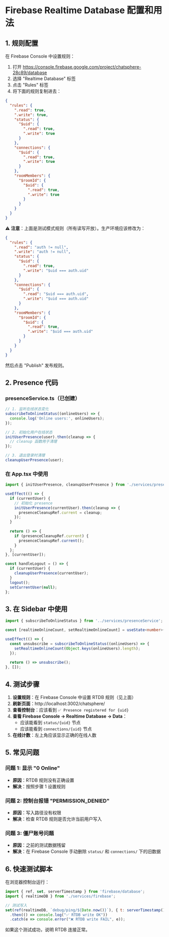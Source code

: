 # Firebase Realtime Database 配置和用法

## 1. 规则配置

在 Firebase Console 中设置规则：

1. 打开 https://console.firebase.google.com/project/chatsphere-28c89/database
2. 选择 "Realtime Database" 标签
3. 点击 "Rules" 标签
4. 将下面的规则复制进去：

```json
{
  "rules": {
    ".read": true,
    ".write": true,
    "status": {
      "$uid": {
        ".read": true,
        ".write": true
      }
    },
    "connections": {
      "$uid": {
        ".read": true,
        ".write": true
      }
    },
    "roomMembers": {
      "$roomId": {
        "$uid": {
          ".read": true,
          ".write": true
        }
      }
    }
  }
}
```

⚠️ **注意**：上面是测试模式规则（所有读写开放）。生产环境应该修改为：

```json
{
  "rules": {
    ".read": "auth != null",
    ".write": "auth != null",
    "status": {
      "$uid": {
        ".read": true,
        ".write": "$uid === auth.uid"
      }
    },
    "connections": {
      "$uid": {
        ".read": "$uid === auth.uid",
        ".write": "$uid === auth.uid"
      }
    },
    "roomMembers": {
      "$roomId": {
        "$uid": {
          ".read": true,
          ".write": "$uid === auth.uid"
        }
      }
    }
  }
}
```

然后点击 "Publish" 发布规则。

## 2. Presence 代码

### presenceService.ts（已创建）

```typescript
// 1. 监听在线状态变化
subscribeToOnlineStatus((onlineUsers) => {
  console.log('Online users:', onlineUsers);
});

// 2. 初始化用户在线状态
initUserPresence(user).then(cleanup => {
  // cleanup 函数用于清理
});

// 3. 退出登录时清理
cleanupUserPresence(user);
```

### 在 App.tsx 中使用

```typescript
import { initUserPresence, cleanupUserPresence } from './services/presenceService';

useEffect(() => {
  if (currentUser) {
    // 初始化 presence
    initUserPresence(currentUser).then(cleanup => {
      presenceCleanupRef.current = cleanup;
    });
  }
  
  return () => {
    if (presenceCleanupRef.current) {
      presenceCleanupRef.current();
    }
  };
}, [currentUser]);

const handleLogout = () => {
  if (currentUser) {
    cleanupUserPresence(currentUser);
  }
  logout();
  setCurrentUser(null);
};
```

## 3. 在 Sidebar 中使用

```typescript
import { subscribeToOnlineStatus } from '../services/presenceService';

const [realtimeOnlineCount, setRealtimeOnlineCount] = useState<number>(0);

useEffect(() => {
  const unsubscribe = subscribeToOnlineStatus((onlineUsers) => {
    setRealtimeOnlineCount(Object.keys(onlineUsers).length);
  });
  
  return () => unsubscribe();
}, []);
```

## 4. 测试步骤

1. **设置规则**：在 Firebase Console 中设置 RTDB 规则（见上面）
2. **刷新页面**：http://localhost:3002/chatsphere/
3. **查看控制台**：应该看到 `✅ Presence registered for {uid}`
4. **查看 Firebase Console → Realtime Database → Data**：
   - 应该能看到 `status/{uid}` 节点
   - 应该能看到 `connections/{uid}` 节点
5. **在线计数**：左上角应该显示正确的在线人数

## 5. 常见问题

### 问题 1: 显示 "0 Online"
- **原因**：RTDB 规则没有正确设置
- **解决**：按照步骤 1 设置规则

### 问题 2: 控制台报错 "PERMISSION_DENIED"
- **原因**：写入路径没有权限
- **解决**：检查 RTDB 规则是否允许当前用户写入

### 问题 3: 僵尸账号问题
- **原因**：之前的测试数据残留
- **解决**：在 Firebase Console 手动删除 `status/` 和 `connections/` 下的旧数据

## 6. 快速测试脚本

在浏览器控制台运行：

```javascript
import { ref, set, serverTimestamp } from 'firebase/database';
import { realtimeDB } from './services/firebase';

// 测试写入
set(ref(realtimeDB, `debug/ping/${Date.now()}`), { t: serverTimestamp() })
  .then(() => console.log("✅ RTDB write OK"))
  .catch(e => console.error("❌ RTDB write FAIL", e));
```

如果这个测试成功，说明 RTDB 连接正常。
